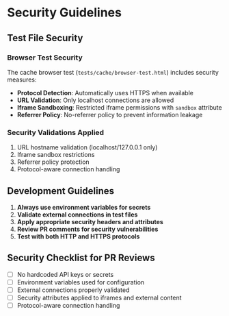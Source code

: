 # Security Guidelines

## Test File Security

### Browser Test Security

The cache browser test (`tests/cache/browser-test.html`) includes security measures:

- **Protocol Detection**: Automatically uses HTTPS when available
- **URL Validation**: Only localhost connections are allowed
- **Iframe Sandboxing**: Restricted iframe permissions with `sandbox` attribute
- **Referrer Policy**: No-referrer policy to prevent information leakage

### Security Validations Applied

1. URL hostname validation (localhost/127.0.0.1 only)
2. Iframe sandbox restrictions
3. Referrer policy protection
4. Protocol-aware connection handling

## Development Guidelines

1. **Always use environment variables for secrets**
2. **Validate external connections in test files**
3. **Apply appropriate security headers and attributes**
4. **Review PR comments for security vulnerabilities**
5. **Test with both HTTP and HTTPS protocols**

## Security Checklist for PR Reviews

- [ ] No hardcoded API keys or secrets
- [ ] Environment variables used for configuration
- [ ] External connections properly validated
- [ ] Security attributes applied to iframes and external content
- [ ] Protocol-aware connection handling
